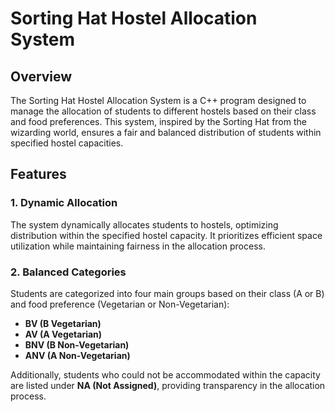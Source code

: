 # Sorting Hat Hostel Allocation System

## Overview

The Sorting Hat Hostel Allocation System is a C++ program designed to manage the allocation of students to different hostels based on their class and food preferences. This system, inspired by the Sorting Hat from the wizarding world, ensures a fair and balanced distribution of students within specified hostel capacities.

## Features

### 1. Dynamic Allocation

The system dynamically allocates students to hostels, optimizing distribution within the specified hostel capacity. It prioritizes efficient space utilization while maintaining fairness in the allocation process.

### 2. Balanced Categories

Students are categorized into four main groups based on their class (A or B) and food preference (Vegetarian or Non-Vegetarian):

- **BV (B Vegetarian)**
- **AV (A Vegetarian)**
- **BNV (B Non-Vegetarian)**
- **ANV (A Non-Vegetarian)**

Additionally, students who could not be accommodated within the capacity are listed under **NA (Not Assigned)**, providing transparency in the allocation process.

